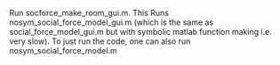 Run socforce_make_room_gui.m. This Runs nosym_social_force_model_gui.m (which is the same as social_force_model_gui.m but with symbolic matlab function making i.e. very slow). To just run the code, one can also run nosym_social_force_model.m
